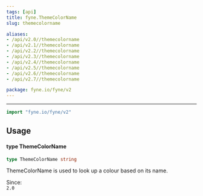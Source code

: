 ```yaml
---
tags: [api]
title: fyne.ThemeColorName
slug: themecolorname

aliases:
- /api/v2.0//themecolorname
- /api/v2.1//themecolorname
- /api/v2.2//themecolorname
- /api/v2.3//themecolorname
- /api/v2.4//themecolorname
- /api/v2.5//themecolorname
- /api/v2.6//themecolorname
- /api/v2.7//themecolorname

package: fyne.io/fyne/v2
---
```



---
```go
import "fyne.io/fyne/v2"
```

## Usage

#### type ThemeColorName

```go
type ThemeColorName string
```

ThemeColorName is used to look up a colour based on its name.


<div class="since">Since: <code>
2.0</code></div>
